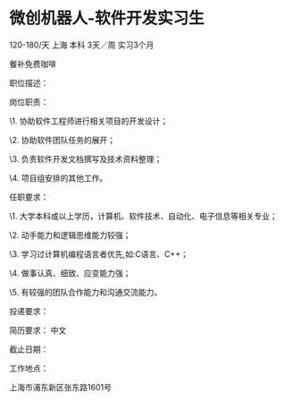 # 微创机器人-软件开发实习生

120-180/天 上海 本科 3天／周 实习3个月

餐补免费咖啡

职位描述：

岗位职责：

\1.   协助软件工程师进行相关项目的开发设计；

\2.   协助软件团队任务的展开；

\3.   负责软件开发文档撰写及技术资料整理；

\4.   项目组安排的其他工作。

任职要求：

\1. 大学本科或以上学历，计算机、软件技术、自动化、电子信息等相关专业；

\2. 动手能力和逻辑思维能力较强；

\3. 学习过计算机编程语言者优先,如:C语言、C++；

\4. 做事认真、细致、应变能力强；

\5. 有较强的团队合作能力和沟通交流能力。

投递要求：

简历要求： 中文

截止日期：

工作地点：

上海市浦东新区张东路1601号